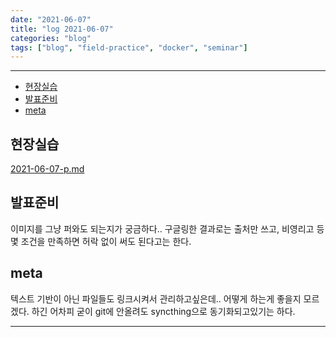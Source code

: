 ```yaml
---
date: "2021-06-07"
title: "log 2021-06-07"
categories: "blog"
tags: ["blog", "field-practice", "docker", "seminar"]
---
```


----------

- [현장실습](#현장실습)
- [발표준비](#발표준비)
- [meta](#meta)

## 현장실습

[2021-06-07-p.md](./2021-06-07-p.md)

## 발표준비

이미지를 그냥 퍼와도 되는지가 궁금하다..
구글링한 결과로는 출처만 쓰고, 비영리고 등 몇 조건을 만족하면 허락 없이 써도 된다고는 한다.

## meta

텍스트 기반이 아닌 파일들도 링크시켜서 관리하고싶은데.. 어떻게 하는게 좋을지 모르겠다. 하긴 어차피 굳이 git에 안올려도 syncthing으로 동기화되고있기는 하다.

----------
